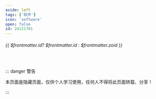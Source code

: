 ```yaml
---
aside: left
tags: ['软件']
icon: 'software'
open: false
id: 24121701
---
```

 
######  {{ $frontmatter.id? $frontmatter.id : $frontmatter.zoid }}
 
<br/>
 
::: danger <Badge type='danger'>警告</Badge>

本页面是隐藏页面，仅供个人学习使用，任何人不得将此页面转载、分享！

::: 

